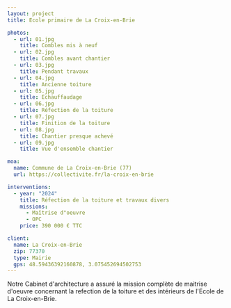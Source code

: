 ```yaml
---
layout: project
title: Ecole primaire de La Croix-en-Brie

photos:
  - url: 01.jpg
    title: Combles mis à neuf
  - url: 02.jpg
    title: Combles avant chantier
  - url: 03.jpg
    title: Pendant travaux
  - url: 04.jpg
    title: Ancienne toiture
  - url: 05.jpg
    title: Echauffaudage
  - url: 06.jpg
    title: Réfection de la toiture
  - url: 07.jpg
    title: Finition de la toiture
  - url: 08.jpg
    title: Chantier presque achevé
  - url: 09.jpg
    title: Vue d'ensemble chantier

moa:
  name: Commune de La Croix-en-Brie (77)
  url: https://collectivite.fr/la-croix-en-brie

interventions:
  - year: "2024"
    title: Réfection de la toiture et travaux divers
    missions:
      - Maîtrise d"oeuvre
      - OPC
    price: 390 000 € TTC

client:
  name: La Croix-en-Brie
  zip: 77370
  type: Mairie
  gps: 48.59436392160878, 3.075452694502753
---
```


Notre Cabinet d'architecture a assuré la mission complète de maitrise d'oeuvre
concernant la refection de la toiture et des intérieurs de l'Ecole de La
Croix-en-Brie.
